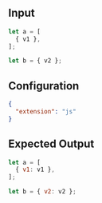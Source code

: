 
## Input
```javascript input
let a = [
  { v1 },
];

let b = { v2 };
```

## Configuration
```json configuration
{
  "extension": "js"
}
```

## Expected Output
```javascript expected output
let a = [
  { v1: v1 },
];

let b = { v2: v2 };
```
